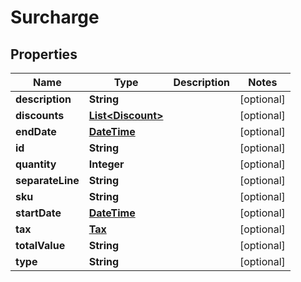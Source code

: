 
# Surcharge

## Properties
Name | Type | Description | Notes
------------ | ------------- | ------------- | -------------
**description** | **String** |  |  [optional]
**discounts** | [**List&lt;Discount&gt;**](Discount.md) |  |  [optional]
**endDate** | [**DateTime**](DateTime.md) |  |  [optional]
**id** | **String** |  |  [optional]
**quantity** | **Integer** |  |  [optional]
**separateLine** | **String** |  |  [optional]
**sku** | **String** |  |  [optional]
**startDate** | [**DateTime**](DateTime.md) |  |  [optional]
**tax** | [**Tax**](Tax.md) |  |  [optional]
**totalValue** | **String** |  |  [optional]
**type** | **String** |  |  [optional]



